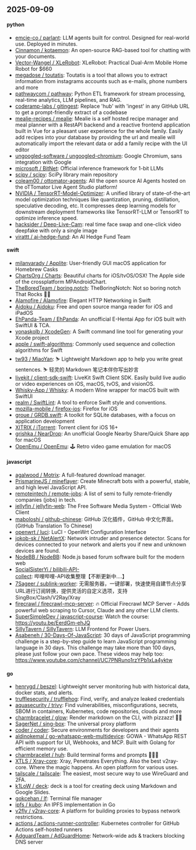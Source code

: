 ## 2025-09-09

#### python
* [emcie-co / parlant](https://github.com/emcie-co/parlant): LLM agents built for control. Designed for real-world use. Deployed in minutes.
* [Cinnamon / kotaemon](https://github.com/Cinnamon/kotaemon): An open-source RAG-based tool for chatting with your documents.
* [Vector-Wangel / XLeRobot](https://github.com/Vector-Wangel/XLeRobot): XLeRobot: Practical Dual-Arm Mobile Home Robot for $660
* [megadose / toutatis](https://github.com/megadose/toutatis): Toutatis is a tool that allows you to extract information from instagrams accounts such as e-mails, phone numbers and more
* [pathwaycom / pathway](https://github.com/pathwaycom/pathway): Python ETL framework for stream processing, real-time analytics, LLM pipelines, and RAG.
* [coderamp-labs / gitingest](https://github.com/coderamp-labs/gitingest): Replace 'hub' with 'ingest' in any GitHub URL to get a prompt-friendly extract of a codebase
* [mealie-recipes / mealie](https://github.com/mealie-recipes/mealie): Mealie is a self hosted recipe manager and meal planner with a RestAPI backend and a reactive frontend application built in Vue for a pleasant user experience for the whole family. Easily add recipes into your database by providing the url and mealie will automatically import the relevant data or add a family recipe with the UI editor
* [ungoogled-software / ungoogled-chromium](https://github.com/ungoogled-software/ungoogled-chromium): Google Chromium, sans integration with Google
* [microsoft / BitNet](https://github.com/microsoft/BitNet): Official inference framework for 1-bit LLMs
* [scipy / scipy](https://github.com/scipy/scipy): SciPy library main repository
* [coleam00 / ottomator-agents](https://github.com/coleam00/ottomator-agents): All the open source AI Agents hosted on the oTTomator Live Agent Studio platform!
* [NVIDIA / TensorRT-Model-Optimizer](https://github.com/NVIDIA/TensorRT-Model-Optimizer): A unified library of state-of-the-art model optimization techniques like quantization, pruning, distillation, speculative decoding, etc. It compresses deep learning models for downstream deployment frameworks like TensorRT-LLM or TensorRT to optimize inference speed.
* [hacksider / Deep-Live-Cam](https://github.com/hacksider/Deep-Live-Cam): real time face swap and one-click video deepfake with only a single image
* [virattt / ai-hedge-fund](https://github.com/virattt/ai-hedge-fund): An AI Hedge Fund Team

#### swift
* [milanvarady / Applite](https://github.com/milanvarady/Applite): User-friendly GUI macOS application for Homebrew Casks
* [ChartsOrg / Charts](https://github.com/ChartsOrg/Charts): Beautiful charts for iOS/tvOS/OSX! The Apple side of the crossplatform MPAndroidChart.
* [TheBoredTeam / boring.notch](https://github.com/TheBoredTeam/boring.notch): TheBoringNotch: Not so boring notch That Rocks 🎸🎶
* [Alamofire / Alamofire](https://github.com/Alamofire/Alamofire): Elegant HTTP Networking in Swift
* [Aidoku / Aidoku](https://github.com/Aidoku/Aidoku): Free and open source manga reader for iOS and iPadOS
* [EhPanda-Team / EhPanda](https://github.com/EhPanda-Team/EhPanda): An unofficial E-Hentai App for iOS built with SwiftUI & TCA.
* [yonaskolb / XcodeGen](https://github.com/yonaskolb/XcodeGen): A Swift command line tool for generating your Xcode project
* [apple / swift-algorithms](https://github.com/apple/swift-algorithms): Commonly used sequence and collection algorithms for Swift
* [tw93 / MiaoYan](https://github.com/tw93/MiaoYan): ⛷ Lightweight Markdown app to help you write great sentences. ⛷ 轻灵的 Markdown 笔记本伴你写出妙言
* [livekit / client-sdk-swift](https://github.com/livekit/client-sdk-swift): LiveKit Swift Client SDK. Easily build live audio or video experiences on iOS, macOS, tvOS, and visionOS.
* [Whisky-App / Whisky](https://github.com/Whisky-App/Whisky): A modern Wine wrapper for macOS built with SwiftUI
* [realm / SwiftLint](https://github.com/realm/SwiftLint): A tool to enforce Swift style and conventions.
* [mozilla-mobile / firefox-ios](https://github.com/mozilla-mobile/firefox-ios): Firefox for iOS
* [groue / GRDB.swift](https://github.com/groue/GRDB.swift): A toolkit for SQLite databases, with a focus on application development
* [XITRIX / iTorrent](https://github.com/XITRIX/iTorrent): Torrent client for iOS 16+
* [grishka / NearDrop](https://github.com/grishka/NearDrop): An unofficial Google Nearby Share/Quick Share app for macOS
* [OpenEmu / OpenEmu](https://github.com/OpenEmu/OpenEmu): 🕹 Retro video game emulation for macOS

#### javascript
* [agalwood / Motrix](https://github.com/agalwood/Motrix): A full-featured download manager.
* [PrismarineJS / mineflayer](https://github.com/PrismarineJS/mineflayer): Create Minecraft bots with a powerful, stable, and high level JavaScript API.
* [remoteintech / remote-jobs](https://github.com/remoteintech/remote-jobs): A list of semi to fully remote-friendly companies (jobs) in tech.
* [jellyfin / jellyfin-web](https://github.com/jellyfin/jellyfin-web): The Free Software Media System - Official Web Client
* [maboloshi / github-chinese](https://github.com/maboloshi/github-chinese): GitHub 汉化插件，GitHub 中文化界面。 (GitHub Translation To Chinese)
* [openwrt / luci](https://github.com/openwrt/luci): LuCI - OpenWrt Configuration Interface
* [jokob-sk / NetAlertX](https://github.com/jokob-sk/NetAlertX): Network intruder and presence detector. Scans for devices connected to your network and alerts you if new and unknown devices are found.
* [NodeBB / NodeBB](https://github.com/NodeBB/NodeBB): Node.js based forum software built for the modern web
* [SocialSisterYi / bilibili-API-collect](https://github.com/SocialSisterYi/bilibili-API-collect): 哔哩哔哩-API收集整理【不断更新中....】
* [7Sageer / sublink-worker](https://github.com/7Sageer/sublink-worker): 无需服务器，一键部署，快速使用自建节点分享URL进行订阅转换，提供灵活的自定义选项，支持SingBox/Clash/V2Ray/Xray
* [firecrawl / firecrawl-mcp-server](https://github.com/firecrawl/firecrawl-mcp-server): 🔥 Official Firecrawl MCP Server - Adds powerful web scraping to Cursor, Claude and any other LLM clients.
* [SuperSimpleDev / javascript-course](https://github.com/SuperSimpleDev/javascript-course): Watch the course: https://youtu.be/EerdGm-ehJQ
* [SillyTavern / SillyTavern](https://github.com/SillyTavern/SillyTavern): LLM Frontend for Power Users.
* [Asabeneh / 30-Days-Of-JavaScript](https://github.com/Asabeneh/30-Days-Of-JavaScript): 30 days of JavaScript programming challenge is a step-by-step guide to learn JavaScript programming language in 30 days. This challenge may take more than 100 days, please just follow your own pace. These videos may help too: https://www.youtube.com/channel/UC7PNRuno1rzYPb1xLa4yktw

#### go
* [henrygd / beszel](https://github.com/henrygd/beszel): Lightweight server monitoring hub with historical data, docker stats, and alerts.
* [trufflesecurity / trufflehog](https://github.com/trufflesecurity/trufflehog): Find, verify, and analyze leaked credentials
* [aquasecurity / trivy](https://github.com/aquasecurity/trivy): Find vulnerabilities, misconfigurations, secrets, SBOM in containers, Kubernetes, code repositories, clouds and more
* [charmbracelet / glow](https://github.com/charmbracelet/glow): Render markdown on the CLI, with pizzazz! 💅🏻
* [SagerNet / sing-box](https://github.com/SagerNet/sing-box): The universal proxy platform
* [coder / coder](https://github.com/coder/coder): Secure environments for developers and their agents
* [aldinokemal / go-whatsapp-web-multidevice](https://github.com/aldinokemal/go-whatsapp-web-multidevice): GOWA - WhatsApp REST API with support for UI, Webhooks, and MCP. Built with Golang for efficient memory use.
* [charmbracelet / huh](https://github.com/charmbracelet/huh): Build terminal forms and prompts 🤷🏻‍♀️
* [XTLS / Xray-core](https://github.com/XTLS/Xray-core): Xray, Penetrates Everything. Also the best v2ray-core. Where the magic happens. An open platform for various uses.
* [tailscale / tailscale](https://github.com/tailscale/tailscale): The easiest, most secure way to use WireGuard and 2FA.
* [k1LoW / deck](https://github.com/k1LoW/deck): deck is a tool for creating deck using Markdown and Google Slides.
* [gokcehan / lf](https://github.com/gokcehan/lf): Terminal file manager
* [ipfs / kubo](https://github.com/ipfs/kubo): An IPFS implementation in Go
* [v2fly / v2ray-core](https://github.com/v2fly/v2ray-core): A platform for building proxies to bypass network restrictions.
* [actions / actions-runner-controller](https://github.com/actions/actions-runner-controller): Kubernetes controller for GitHub Actions self-hosted runners
* [AdguardTeam / AdGuardHome](https://github.com/AdguardTeam/AdGuardHome): Network-wide ads & trackers blocking DNS server
